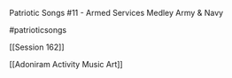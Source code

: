 Patriotic Songs #11 - Armed Services Medley Army & Navy

#patrioticsongs 

[[Session 162]]

[[Adoniram Activity Music Art]]

